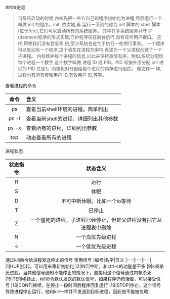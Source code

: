 ####进程
> 当系统启动的时候,内核先把一些它自己的程序初始化为进程,然后运行一个叫做 init 的程序。init, 依次地,再
运行一系列的称为 init 脚本的 shell 脚本(位于/etc),它们可以启动所有的系统服务。 其中许多系统服务以守
护(daemon)程序的形式实现,守护程序仅在后台运行,没有任何用户接口。 这样,即使我们没有登录系
统,至少系统也在忙于执行一些例行事务。
一个程序可以发动另一个程序,这个事实在进程方案中,表述为一个父进程创建了一个子进程。
内核维护每个进程的信息,以此来保持事情有序。例如,系统分配给每个进程一个数字,这个数字叫做 进程 ID
或 PID。PID 号按升序分配,init 进程的 PID 总是1。内核也对分配给每个进程的内存进行跟踪。 像文件一
样,进程也有所有者和用户 ID,有效用户 ID,等等。

查看进程的命令

|命令|含义|
|:---:|:---|
|ps|查看当前shell环境的进程，简单列出|
|ps -l|查看当前shell的进程，详细列出其他参数|
|ps -x|查看所有的进程，详细列出参数
|top|动态查看所有的进程|


进程状态

|状态指令|状态含义|
|:--:|:--:|
|R|运行|
|S|休眠|
|D|不可中断休眠，比如一个io等待
|T|已停止
|Z|一个僵死的进程，子进程已经停止，但是父进程没有把它从进程表中删除
|N|一个高优先级进程
|<|一个低优先级进程

通过kill命令给进程发送停止的信号
常用信号
|编号|名字|含义
|:--:|:--:|:--:|
|1|HUP|挂起，可以用来重新初始化
|2|INT|中断，和ctrl-c的功能差不多
|9|kill|杀死进程，当其他信号通知不能停止的情况下，直接用这个信号通过内核杀死
|15|TERM|终止，kill命令默认发送的默认信号，如果程序仍然活着，可以接受信号
|18|CONT|继续，在停止一段时间后程序回复运行
|19|STOP|停止，这个信号导致进程停止运行，他和kill一样并不发送到目标进程，因此他不能被忽略
